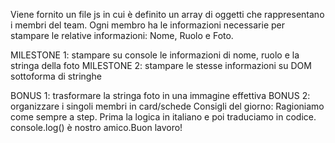 Viene fornito un file js in cui è definito un array di oggetti che rappresentano i membri del team.
Ogni membro ha le informazioni necessarie per stampare le relative informazioni: Nome, Ruolo e Foto.

MILESTONE 1:
stampare su console le informazioni di nome, ruolo e la stringa della foto
MILESTONE 2:
stampare le stesse informazioni su DOM sottoforma di stringhe



BONUS 1:
trasformare la stringa foto in una immagine effettiva
BONUS 2:
organizzare i singoli membri in card/schede
Consigli del giorno:
Ragioniamo come sempre a step.
Prima la logica in italiano e poi traduciamo in codice.
console.log() è nostro amico.Buon lavoro!